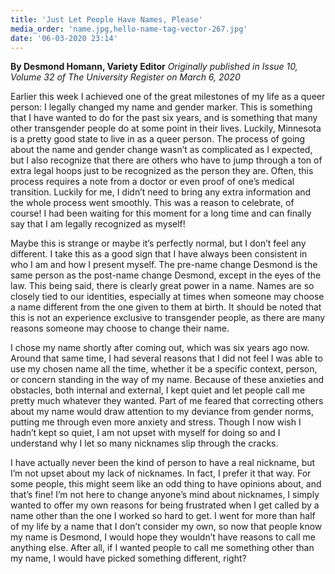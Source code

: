 ```yaml
---
title: 'Just Let People Have Names, Please'
media_order: 'name.jpg,hello-name-tag-vector-267.jpg'
date: '06-03-2020 23:14'
---
```


**By Desmond Homann, Variety Editor** _Originally published in Issue 10, Volume 32 of The University Register on March 6, 2020_

Earlier this week I achieved one of the great milestones of my life as a queer person: I legally changed my name and gender marker. This is something that I have wanted to do for the past six years, and is something that many other transgender people do at some point in their lives. Luckily, Minnesota is a pretty good state to live in as a queer person. The process of going about the name and gender change wasn’t as complicated as I expected, but I also recognize that there are others who have to jump through a ton of extra legal hoops just to be recognized as the person they are. Often, this process requires a note from a doctor or even proof of one’s medical transition. Luckily for me, I didn’t need to bring any extra information and the whole process went smoothly. This was a reason to celebrate, of course! I had been waiting for this moment for a long time and can finally say that I am legally recognized as myself! 

Maybe this is strange or maybe it’s perfectly normal, but I don’t feel any different. I take this as a good sign that I have always been consistent in who I am and how I present myself. The pre-name change Desmond is the same person as the post-name change Desmond, except in the eyes of the law. This being said, there is clearly great power in a name. Names are so closely tied to our identities, especially at times when someone may choose a name different from the one given to them at birth. It should be noted that this is not an experience exclusive to transgender people, as there are many reasons someone may choose to change their name.

I chose my name shortly after coming out, which was six years ago now. Around that same time, I had several reasons that I did not feel I was able to use my chosen name all the time, whether it be a specific context, person, or concern standing in the way of my name. Because of these anxieties and obstacles, both internal and external, I kept quiet and let people call me pretty much whatever they wanted. Part of me feared that correcting others about my name would draw attention to my deviance from gender norms, putting me through even more anxiety and stress. Though I now wish I hadn’t kept so quiet, I am not upset with myself for doing so and I understand why I let so many nicknames slip through the cracks. 

I have actually never been the kind of person to have a real nickname, but I’m not upset about my lack of nicknames. In fact, I prefer it that way. For some people, this might seem like an odd thing to have opinions about, and that’s fine! I’m not here to change anyone’s mind about nicknames, I simply wanted to offer my own reasons for being frustrated when I get called by a name other than the one I worked so hard to get. I went for more than half of my life by a name that I don’t consider my own, so now that people know my name is Desmond, I would hope they wouldn’t have reasons to call me anything else. After all, if I wanted people to call me something other than my name, I would have picked something different, right? 